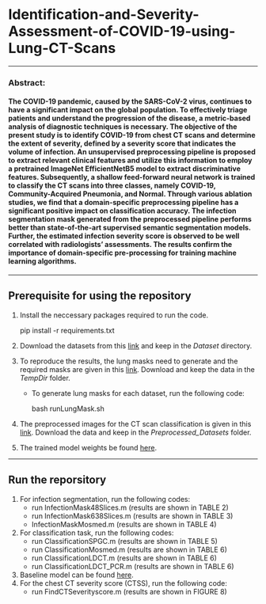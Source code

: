 # Identification-and-Severity-Assessment-of-COVID-19-using-Lung-CT-Scans
---
### Abstract: 
#### The COVID-19 pandemic, caused by the SARS-CoV-2 virus, continues to have a significant impact on the global population. To effectively triage patients and understand the progression of the disease, a metric-based analysis of diagnostic techniques is necessary. The objective of the present study is to identify COVID-19 from chest CT scans and determine the extent of severity, defined by a severity score that indicates the volume of infection. An unsupervised preprocessing pipeline is proposed to extract relevant clinical features and utilize this information to employ a pretrained ImageNet EfficientNetB5 model to extract discriminative features. Subsequently, a shallow feed-forward neural network is trained to classify the CT scans into three classes, namely COVID-19, Community-Acquired Pneumonia, and Normal. Through various ablation studies, we find that a domain-specific preprocessing pipeline has a significant positive impact on classification accuracy. The infection segmentation mask generated from the preprocessed pipeline performs better than state-of-the-art supervised semantic segmentation models. Further, the estimated infection severity score is observed to be well correlated with radiologists’ assessments. The results confirm the importance of domain-specific pre-processing for training machine learning algorithms.
---
## Prerequisite for using the repository

1. Install the neccessary packages required to run the code.   

	<html>
		<body>
			<p>pip install -r requirements.txt</p>
		</body>
	</html>

2. Download the datasets from this [link](https://drive.google.com/file/d/11xcGidVmFfW3XgGTLpndvpz-yGes0a3q/view?usp=sharing) and keep in the *Dataset* directory.
	
3. To reproduce the results, the lung masks need to generate and the required masks are given in this [link](https://drive.google.com/drive/folders/1sbIQIkkSnsO2cfVlUwxwYaR61PPbc2IM?usp=sharing). Download and keep the data in the *TempDir* folder.
	- To generate lung masks for each dataset, run the following code:   
		<html>
		<body>
			<p>bash runLungMask.sh</p>
		</body>
		</html>
		

4. The preprocessed images for the CT scan classification is given in this [link](https://drive.google.com/drive/folders/1sbIQIkkSnsO2cfVlUwxwYaR61PPbc2IM?usp=sharing). Download the data and keep in the *Preprocessed_Datasets* folder.

5. The trained model weights be found [here](https://drive.google.com/drive/folders/1xtHvsSU-qb5X8GnRxE6GQm-VEgHdbMD0?usp=sharing).

---

## Run the reporsitory

1. For infection segmentation, run the following codes:
	- run InfectionMask48Slices.m (results are shown in TABLE 2)
	- run InfectionMask638Slices.m (results are shown in TABLE 3)
	- InfectionMaskMosmed.m (results are shown in TABLE 4)
2. For classification task, run the following codes:
	- run ClassificationSPGC.m (results are shown in TABLE 5)
	- run ClassificationMosmed.m (results are shown in TABLE 6)
	- run ClassificationLDCT.m (results are shown in TABLE 6)
	- run ClassificationLDCT_PCR.m (results are shown in TABLE 6)
3. Baseline model can be found [here](https://github.com/shubhamchaudhary2015/ct_covid19_cap_cnn).
4. For the chest CT severity score (CTSS), run the following code:
	- run FindCTSeverityscore.m (results are shown in FIGURE 8)